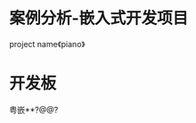<!--
 * @Date        : 2020-05-31 17:04:39
 * @LastEditors : anlzou
 * @Github      : https://github.com/anlzou
 * @LastEditTime: 2020-05-31 17:07:01
 * @FilePath    : \piano-YQ\README.md
 * @Describe    : 
--> 
# 案例分析-嵌入式开发项目
project name《piano》

# 开发板
粤嵌**?@@?